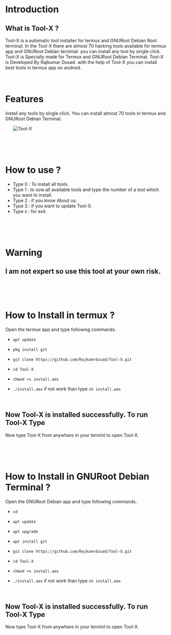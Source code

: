 
# Introduction

## What is Tool-X ?

Tool-X is a automatic tool installer for termux and GNURoot Debian Root terminal. In the Tool-X there are almost 70 hacking tools available for termux app and GNURoot Debian terminal. you can install any tool by single click. Tool-X is Specially made for Termux and GNURoot Debian Terminal. Tool-X is Developed By Rajkumar Dusad. with the help of Tool-X you can install best tools in termux app on android.
<br/><br/><br/>

# Features

Install any tools by single click. You can install almost 70 tools in termux and GNURoot Debian Terminal.

        ![Tool-X](https://github.com/Rajkumrdusad/Tool-X/blob/master/.sc/Screenshot_2017-11-06-18-58-11.png)

<br/><br/><br/>

# How to use ?

- Type 0 : To install all tools.
- Type 1 : to sow all available tools and type the number of a tool which you want to install.
- Type 2 : if you know About us.
- Type 3 : if you want to update Tool-X.
- Type x : for exit.

<br/><br/><br/>

# Warning

## I am not expert so use this tool at your own risk.

<br/><br/><br/>

# How to Install in termux ?

Open the termux app and type following commands.

* `apt update`

* `pkg install git`

* `git clone https://github.com/Rajkumrdusad/Tool-X.git`

* `cd Tool-X`

* `chmod +x install.aex`

* `./install.aex` if not work than type `sh install.aex`

<br/>

## Now Tool-X is installed successfully. To run Tool-X Type

Now type Tool-X from anywhare in your terminl to open Tool-X.

<br/><br/><br/>

# How to Install in GNURoot Debian Terminal ?

Open the GNURoot Debian app and type following commands.

* `cd`

* `apt update`

* `apt upgrade`

* `apt install git`

* `git clone https://github.com/Rajkumrdusad/Tool-X.git`

* `cd Tool-X`

* `chmod +x install.aex`

* `./install.aex` if not work than type `sh install.aex`

<br/>

## Now Tool-X is installed successfully. To run Tool-X Type

Now type Tool-X from anywhare in your terminl to open Tool-X.

